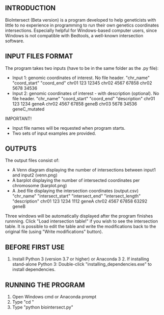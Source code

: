 ## INTRODUCTION ##
BioIntersect (Beta version) is a program developed to help geneticists with little to no experience in programming to run their own genetics coordinates intersections.
Especially helpful for Windows-based computer users, since Windows is not compatible with Bedtools, a well-known intersection software.


## INPUT FILES FORMAT ##
The program takes two inputs (have to be in the same folder as the .py file):
- Input 1: genomic coordinates of interest. No file header.
	"chr_name"	"coord_start"	"coord_end"
	chr01		123				12345
	chr02		4567			67858
	chr02		5678			34536
- Input 2: genomic coordinates of interest - with description (optional). No file header.
	"chr_name"	"coord_start"	"coord_end"		"description"
	chr01		123				1234			geneA
	chr02		4567			67858			geneB
	chr03		5678			34536			geneC_mutated

IMPORTANT!
- Input file names will be requested when program starts.
- Two sets of input examples are provided.


## OUTPUTS ##	
The output files consist of:
- A Venn diagram displaying the number of intersections between input1 and input2 (venn.png)
- A barplot displaying the number of intersected coordinates per chromosome (barplot.png)
- A .bed file displaying the intersection coordinates (output.csv)
	"chr_name"	"intersect_start"	"intersect_end"	"intersect_length"	"description"
	chr01		123					1234			1112				geneA
	chr02		4567				67858			63292				geneB

Three windows will be automatically displayed after the program finishes runnning.
Click "Load intersection table!" if you wish to see the intersection table.
It is possible to edit the table and write the modifications back to the original file (using "Write modifications" button).


## BEFORE FIRST USE ##
1. Install Python 3 (version 3.7 or higher) or Anaconda 3
	2. If installing stand-alone Python 3: Double-click "installing_dependencies.exe" to install dependencies.


## RUNNING THE PROGRAM ##
1. Open Windows cmd or Anaconda prompt
2. Type "cd <path to folder where your program files are>"
3. Type "python biointersect.py"
